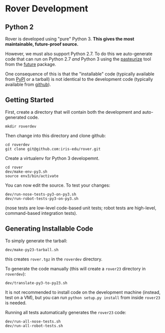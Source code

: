 
# Rover Development

## Python 2

Rover is developed using "pure" Python 3.  **This gives the most
maintainable, future-proof source.**

However, we must also support Python 2.7.  To do this we auto-generate
code that can run on Python 2.7 *and* Python 3 using the
[pasteurize](http://python-future.org/pasteurize.html) tool from the
[future](http://python-future.org/index.html) package.

One consequence of this is that the "installable" code (typically
available from [PyPI](https://pypi.org/) or a tarball) is not
identical to the development code (typically available from
[github](https://github.com/iris-edu/rover/)).

## Getting Started

First, create a directory that will contain both the development and
auto-generated code.

    mkdir roverdev

Then change into this directory and clone github:

    cd roverdev
    git clone git@github.com:iris-edu/rover.git

Create a virtualenv for Python 3 developemnt.

    cd rover
    dev/make-env-py3.sh
    source env3/bin/activate

You can now edit the source.  To test your changes:

    dev/run-nose-tests-py3-on-py3.sh
    dev/run-robot-tests-py3-on-py3.sh

(nose tests are low-level code-based unit tests; robot tests are
high-level, command-based integration tests).

## Generating Installable Code

To simply generate the tarball:

    dev/make-py23-tarball.sh

this creates `rover.tgz` in the `roverdev` directory.

To generate the code manually (this will create a `rover23` directory
in `roverdev`):

    dev/translate-py3-to-py23.sh

It is not recommended to install code on the development machine
(instead, test on a VM), but you can run `python setup.py install`
from inside `rover23` is needed.

Running all tests automatically generates the `rover23` code:

    dev/run-all-nose-tests.sh
    dev/run-all-robot-tests.sh

